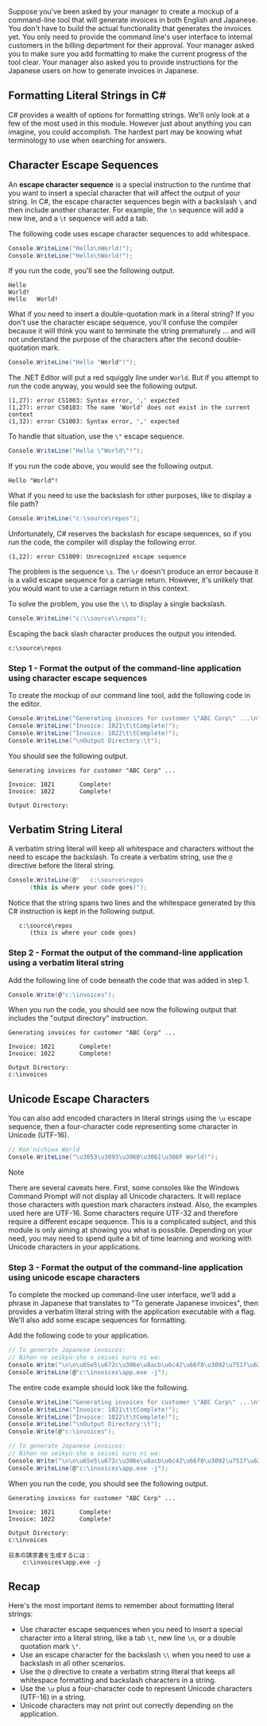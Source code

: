 Suppose you've been asked by your manager to create a mockup of a command-line tool that will generate invoices in both English and Japanese. You don't have to build the actual functionality that generates the invoices yet. You only need to provide the command line's user interface to internal customers in the billing department for their approval. Your manager asked you to make sure you add formatting to make the current progress of the tool clear. Your manager also asked you to provide instructions for the Japanese users on how to generate invoices in Japanese.

## Formatting Literal Strings in C#

C# provides a wealth of options for formatting strings. We'll only look at a few of the most used in this module. However just about anything you can imagine, you could accomplish. The hardest part may be knowing what terminology to use when searching for answers.

## Character Escape Sequences

An **escape character sequence** is a special instruction to the runtime that you want to insert a special character that will affect the output of your string. In C#, the escape character sequences begin with a backslash `\` and then include another character. For example, the `\n` sequence will add a new line, and a `\t` sequence will add a tab.

The following code uses escape character sequences to add whitespace.

```c#
Console.WriteLine("Hello\nWorld!");
Console.WriteLine("Hello\tWorld!");

```

If you run the code, you'll see the following output.

```Output
Hello
World!
Hello   World!

```

What if you need to insert a double-quotation mark in a literal string? If you don't use the character escape sequence, you'll confuse the compiler because it will think you want to terminate the string prematurely ... and will not understand the purpose of the characters after the second double-quotation mark.

```c#
Console.WriteLine("Hello "World"!");

```

The .NET Editor will put a red squiggly line under `World`. But if you attempt to run the code anyway, you would see the following output.

```Output
(1,27): error CS1003: Syntax error, ',' expected
(1,27): error CS0103: The name 'World' does not exist in the current context
(1,32): error CS1003: Syntax error, ',' expected

```

To handle that situation, use the `\"` escape sequence.

```c#
Console.WriteLine("Hello \"World\"!");

```

If you run the code above, you would see the following output.

```Output
Hello "World"!

```

What if you need to use the backslash for other purposes, like to display a file path?

```c#
Console.WriteLine("c:\source\repos");

```

Unfortunately, C# reserves the backslash for escape sequences, so if you run the code, the compiler will display the following error.

```Output
(1,22): error CS1009: Unrecognized escape sequence

```

The problem is the sequence `\s`. The `\r` doesn't produce an error because it is a valid escape sequence for a carriage return. However, it's unlikely that you would want to use a carriage return in this context.

To solve the problem, you use the `\\` to display a single backslash.

```c#
Console.WriteLine("c:\\source\\repos");

```

Escaping the back slash character produces the output you intended.

```Output
c:\source\repos

```

### Step 1 - Format the output of the command-line application using character escape sequences

To create the mockup of our command line tool, add the following code in the editor.

```c#
Console.WriteLine("Generating invoices for customer \"ABC Corp\" ...\n");
Console.WriteLine("Invoice: 1021\t\tComplete!");
Console.WriteLine("Invoice: 1022\t\tComplete!");
Console.WriteLine("\nOutput Directory:\t");

```

You should see the following output.

```Output
Generating invoices for customer "ABC Corp" ...

Invoice: 1021		Complete!
Invoice: 1022		Complete!

Output Directory:

```

## Verbatim String Literal

A verbatim string literal will keep all whitespace and characters without the need to escape the backslash. To create a verbatim string, use the `@` directive before the literal string.

```c#
Console.WriteLine(@"   c:\source\repos   
      (this is where your code goes)");

```

Notice that the string spans two lines and the whitespace generated by this C# instruction is kept in the following output.

```Output
   c:\source\repos   
      (this is where your code goes)

```

### Step 2 - Format the output of the command-line application using a verbatim literal string

Add the following line of code beneath the code that was added in step 1.

```c#
Console.Write(@"c:\invoices");

```

When you run the code, you should see now the following output that includes the "output directory" instruction.

```Output
Generating invoices for customer "ABC Corp" ...

Invoice: 1021		Complete!
Invoice: 1022		Complete!

Output Directory:
c:\invoices

```

## Unicode Escape Characters

You can also add encoded characters in literal strings using the `\u` escape sequence, then a four-character code representing some character in Unicode (UTF-16).

```c#
// Kon'nichiwa World
Console.WriteLine("\u3053\u3093\u306B\u3061\u306F World!");

```

> [!NOTE]
> There are several caveats here. First, some consoles like the Windows Command Prompt will not display all Unicode characters. It will replace those characters with question mark characters instead. Also, the examples used here are UTF-16. Some characters require UTF-32 and therefore require a different escape sequence. This is a complicated subject, and this module is only aiming at showing you what is possible. Depending on your need, you may need to spend quite a bit of time learning and working with Unicode characters in your applications.

### Step 3 - Format the output of the command-line application using unicode escape characters

To complete the mocked up command-line user interface, we'll add a phrase in Japanese that translates to "To generate Japanese invoices", then provides a verbatim literal string with the application executable with a flag. We'll also add some escape sequences for formatting.

Add the following code to your application.

```c#
// To generate Japanese invoices:
// Nihon no seikyū-sho o seisei suru ni wa:
Console.Write("\n\n\u65e5\u672c\u306e\u8acb\u6c42\u66f8\u3092\u751f\u6210\u3059\u308b\u306b\u306f\uff1a\n\t");
Console.WriteLine(@"c:\invoices\app.exe -j");

```

The entire code example should look like the following.

```c#
Console.WriteLine("Generating invoices for customer \"ABC Corp\" ...\n");
Console.WriteLine("Invoice: 1021\t\tComplete!");
Console.WriteLine("Invoice: 1022\t\tComplete!");
Console.WriteLine("\nOutput Directory:\t");
Console.Write(@"c:\invoices");

// To generate Japanese invoices:
// Nihon no seikyū-sho o seisei suru ni wa:
Console.Write("\n\n\u65e5\u672c\u306e\u8acb\u6c42\u66f8\u3092\u751f\u6210\u3059\u308b\u306b\u306f\uff1a\n\t");
Console.WriteLine(@"c:\invoices\app.exe -j");

```

When you run the code, you should see the following output.

```Output
Generating invoices for customer "ABC Corp" ...

Invoice: 1021		Complete!
Invoice: 1022		Complete!

Output Directory:
c:\invoices

日本の請求書を生成するには：
	c:\invoices\app.exe -j

```

## Recap

Here's the most important items to remember about formatting literal strings:

- Use character escape sequences when you need to insert a special character into a literal string, like a tab `\t`, new line `\n`, or a double quotation mark `\"`.
- Use an escape character for the backslash `\\` when you need to use a backslash in all other scenarios.
- Use the `@` directive to create a verbatim string literal that keeps all whitespace formatting and backslash characters in a string.
- Use the `\u` plus a four-character code to represent Unicode characters (UTF-16) in a string.
- Unicode characters may not print out correctly depending on the application.